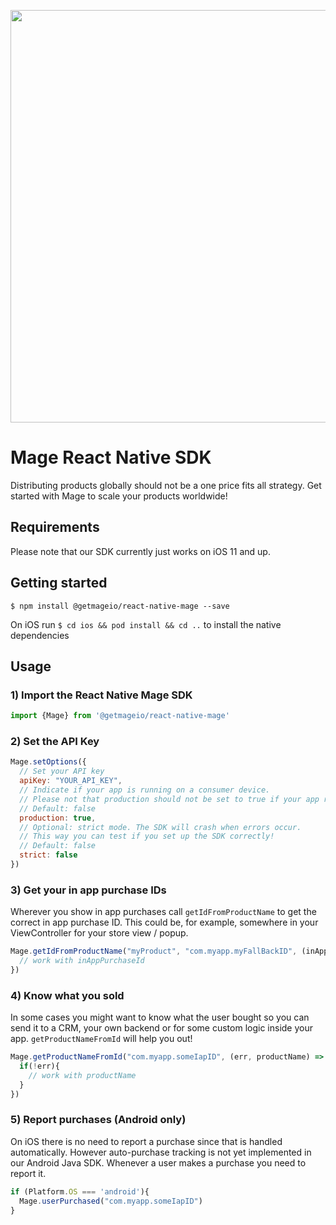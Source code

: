 <p align="center"><a href="https://www.getmage.io/"><img width="660" src="https://uploads-ssl.webflow.com/5eb96fb23eccf7fcdeb3d89f/5ef20b997a17d70677effb6f_header.svg"></a></p>

# Mage React Native SDK

Distributing products globally should not be a one price fits all strategy. Get started with Mage to scale your products worldwide!

## Requirements
Please note that our SDK currently just works on iOS 11 and up.

## Getting started

`$ npm install @getmageio/react-native-mage --save`

On iOS run `$ cd ios && pod install && cd ..` to install the native dependencies

## Usage

### 1) Import the React Native Mage SDK

```javascript
import {Mage} from '@getmageio/react-native-mage'
```

### 2) Set the API Key 

```javascript
Mage.setOptions({
  // Set your API key
  apiKey: "YOUR_API_KEY",
  // Indicate if your app is running on a consumer device.
  // Please not that production should not be set to true if your app runs on real testing devices!
  // Default: false
  production: true,
  // Optional: strict mode. The SDK will crash when errors occur.
  // This way you can test if you set up the SDK correctly!
  // Default: false
  strict: false
})
```

### 3) Get your in app purchase IDs

Wherever you show in app purchases call `getIdFromProductName` to get the correct in app purchase ID. This could be, for example, somewhere in your ViewController for your store view / popup.

```javascript
Mage.getIdFromProductName("myProduct", "com.myapp.myFallBackID", (inAppPurchaseId) => {
  // work with inAppPurchaseId 
})
```

### 4) Know what you sold

In some cases you might want to know what the user bought so you can send it to a CRM,
your own backend or for some custom logic inside your app. `getProductNameFromId` will help you out!

```javascript
Mage.getProductNameFromId("com.myapp.someIapID", (err, productName) => {
  if(!err){
    // work with productName 
  }
})
```

### 5) Report purchases (Android only)

On iOS there is no need to report a purchase since that is handled automatically. However auto-purchase tracking is not yet implemented in our Android Java SDK.
Whenever a user makes a purchase you need to report it.

```javascript
if (Platform.OS === 'android'){
  Mage.userPurchased("com.myapp.someIapID")
}
```